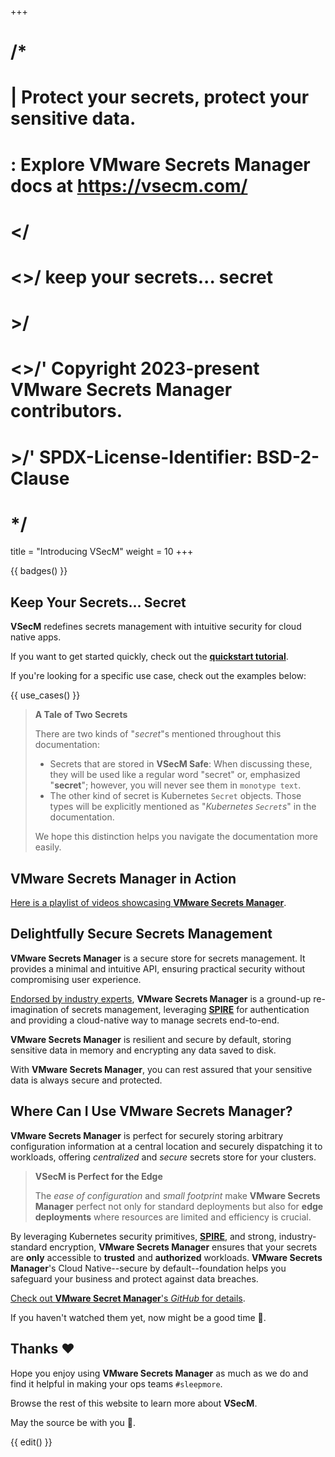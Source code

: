 +++
# /*
# |    Protect your secrets, protect your sensitive data.
# :    Explore VMware Secrets Manager docs at https://vsecm.com/
# </
# <>/  keep your secrets... secret
# >/
# <>/' Copyright 2023-present VMware Secrets Manager contributors.
# >/'  SPDX-License-Identifier: BSD-2-Clause
# */

title = "Introducing VSecM"
weight = 10
+++

{{ badges() }}

## Keep Your Secrets... Secret

**VSecM** redefines secrets management
with intuitive security for cloud native apps.

If you want to get started quickly, check out the [**quickstart tutorial**](@/documentation/getting-started/overview.md).

If you're looking for a specific use case, check out the examples below:

{{ use_cases() }}

> **A Tale of Two Secrets**
> 
> There are two kinds of "*secret*"s mentioned throughout this documentation:
> 
> * Secrets that are stored in **VSecM Safe**: When discussing these, they will
>   be used like a regular word "secret" or, emphasized "**secret**"; however,
>   you will never see them in `monotype text`.
> * The other kind of secret is Kubernetes `Secret` objects. Those types
>   will be explicitly mentioned as "*Kubernetes `Secret`s*" in the documentation.
> 
> We hope this distinction helps you navigate the documentation more easily.

## **VMware Secrets Manager** in Action

[Here is a playlist of videos showcasing **VMware Secrets Manager**][videos].

[videos]: @/showcase/vsecm.md "Showcase"

## Delightfully Secure Secrets Management

**VMware Secrets Manager** is a secure store for secrets management. It provides
a minimal and intuitive API, ensuring practical security without compromising user
experience.

[Endorsed by industry experts][endorsements], **VMware Secrets Manager** is a
ground-up re-imagination of secrets management, leveraging [**SPIRE**][spire]
for authentication and providing a cloud-native way to manage secrets end-to-end.

**VMware Secrets Manager** is resilient and secure by default, storing sensitive
data in memory and encrypting any data saved to disk.

With **VMware Secrets Manager**, you can rest assured that your sensitive data is
always secure and protected.

[endorsements]: @/community/endorsements.md "Endorsements"

## Where Can I Use **VMware Secrets Manager**?

**VMware Secrets Manager** is perfect for securely storing arbitrary
configuration information at a central location and securely dispatching it to
workloads, offering *centralized* and *secure* secrets store for your clusters.

> **VSecM is Perfect for the Edge**
>
> The *ease of configuration* and *small footprint* make **VMware Secrets Manager**
> perfect not only for standard deployments but also for **edge deployments** where
> resources are limited and efficiency is crucial.


By leveraging Kubernetes security primitives, [**SPIRE**][spire], and strong,
industry-standard encryption, **VMware Secrets Manager** ensures that your
secrets are **only** accessible to **trusted** and **authorized** workloads.
**VMware Secrets Manager**'s Cloud Native--secure by default--foundation helps
you safeguard your business and protect against data breaches.

[Check out **VMware Secret Manager**'s *GitHub* for details][vsecm-github].

[spire]: https://spiffe.io/spire
[vsecm-github]: https://github.com/vmware-tanzu/secrets-manager

If you haven't watched them yet, now might be a good time 🙂.

## Thanks ❤️

Hope you enjoy using **VMware Secrets Manager** as much as we do and find it
helpful in making your ops teams `#sleepmore`.

Browse the rest of this website to learn more about **VSecM**.

May the source be with you 🦄.

{{ edit() }}
